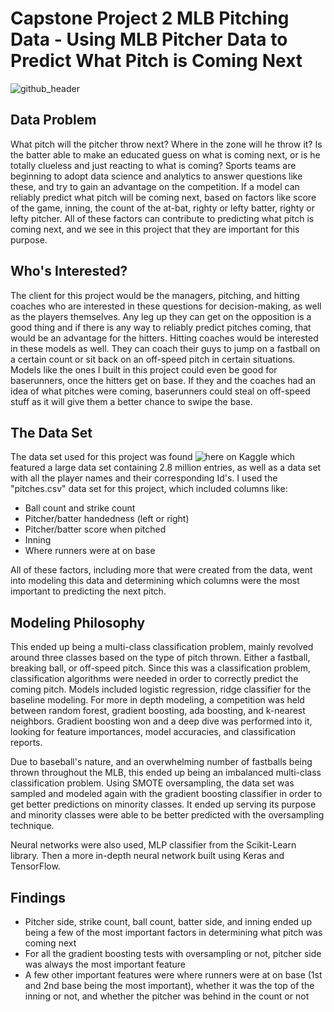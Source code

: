 # Capstone Project 2 MLB Pitching Data - Using MLB Pitcher Data to Predict What Pitch is Coming Next

![github_header](https://user-images.githubusercontent.com/52009110/75495660-e10c1d00-5973-11ea-9acc-4b8b3133615c.jpg)

## Data Problem

What pitch will the pitcher throw next? Where in the zone will he throw it? Is the batter able to make an educated guess on what is coming next, or is he totally clueless and just reacting to what is coming? Sports teams are beginning to adopt data science and analytics to answer questions like these, and try to gain an advantage on the competition. If a model can reliably predict what pitch will be coming next, based on factors like score of the game, inning, the count of the at-bat, righty or lefty batter, righty or lefty pitcher. All of these factors can contribute to predicting what pitch is coming next, and we see in this project that they are important for this purpose.

## Who's Interested?

The client for this project would be the managers, pitching, and hitting coaches who are interested in these questions for decision-making, as well as the players themselves. Any leg up they can get on the opposition is a good thing and if there is any way to reliably predict pitches coming, that would be an advantage for the hitters. Hitting coaches would be interested in these models as well. They can coach their guys to jump on a fastball on a certain count or sit back on an off-speed pitch in certain situations. Models like the ones I built in this project could even be good for baserunners, once the hitters get on base. If they and the coaches had an idea of what pitches were coming, baserunners could steal on off-speed stuff as it will give them a better chance to swipe the base. 

## The Data Set

The data set used for this project was found ![here on Kaggle](https://www.kaggle.com/pschale/mlb-pitch-data-20152018) which featured a large data set containing 2.8 million entries, as well as a data set with all the player names and their corresponding Id's. I used the "pitches.csv" data set for this project, which included columns like:

* Ball count and strike count
* Pitcher/batter handedness (left or right)
* Pitcher/batter score when pitched
* Inning
* Where runners were at on base

All of these factors, including more that were created from the data, went into modeling this data and determining which columns were the most important to predicting the next pitch. 

## Modeling Philosophy

This ended up being a multi-class classification problem, mainly revolved around three classes based on the type of pitch thrown. Either a fastball, breaking ball, or off-speed pitch. Since this was a classification problem, classification algorithms were needed in order to correctly predict the coming pitch. Models included logistic regression, ridge classifier for the baseline modeling. For more in depth modeling, a competition was held between random forest, gradient boosting, ada boosting, and k-nearest neighbors. Gradient boosting won and a deep dive was performed into it, looking for feature importances, model accuracies, and classification reports.

Due to baseball's nature, and an overwhelming number of fastballs being thrown throughout the MLB, this ended up being an imbalanced multi-class classification problem. Using SMOTE oversampling, the data set was sampled and modeled again with the gradient boosting classifier in order to get better predictions on minority classes. It ended up serving its purpose and minority classes were able to be better predicted with the oversampling technique.

Neural networks were also used, MLP classifier from the Scikit-Learn library. Then a more in-depth neural network built using Keras and TensorFlow.

## Findings

* Pitcher side, strike count, ball count, batter side, and inning ended up being a few of the most important factors in determining what pitch was coming next
* For all the gradient boosting tests with oversampling or not, pitcher side was always the most important feature
* A few other important features were where runners were at on base (1st and 2nd base being the most important), whether it was the top of the inning or not, and whether the pitcher was behind in the count or not
